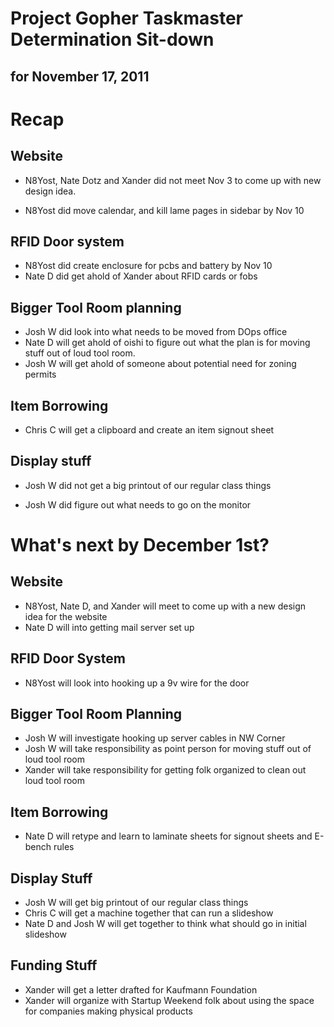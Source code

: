 Project Gopher Taskmaster Determination Sit-down
================================================
for November 17, 2011
----------------

Recap
=====

Website
-------
- N8Yost, Nate Dotz and Xander did not meet Nov 3 to come up with new design idea.
+ N8Yost did move calendar, and kill lame pages in sidebar by Nov 10

RFID Door system
----------------
+ N8Yost did create enclosure for pcbs and battery by Nov 10
+ Nate D did get ahold of Xander about RFID cards or fobs

Bigger Tool Room planning
-------------------------
+ Josh W did look into what needs to be moved from DOps office
+ Nate D will get ahold of oishi to figure out what the plan is for
  moving stuff out of loud tool room.
+ Josh W will get ahold of someone about potential need for zoning permits

Item Borrowing
--------------
+ Chris C will get a clipboard and create an item signout sheet

Display stuff
-------------
- Josh W did not get a big printout of our regular class things
+ Josh W did figure out what needs to go on the monitor

What's next by December 1st?
============================

Website
-------
- N8Yost, Nate D, and Xander will meet to come up with a new design
  idea for the website
- Nate D will into getting mail server set up

RFID Door System
----------------
- N8Yost will look into hooking up a 9v wire for the door

Bigger Tool Room Planning
-------------------------
- Josh W will investigate hooking up server cables in NW Corner
- Josh W will take responsibility as point person for moving stuff out
  of loud tool room
- Xander will take responsibility for getting folk organized to clean
  out loud tool room

Item Borrowing
--------------
- Nate D will retype and learn to laminate sheets for signout sheets
  and E-bench rules

Display Stuff
-------------
- Josh W will get big printout of our regular class things
- Chris C will get a machine together that can run a slideshow
- Nate D and Josh W will get together to think what should go in
  initial slideshow

Funding Stuff
--------------
- Xander will get a letter drafted for Kaufmann Foundation
- Xander will organize with Startup Weekend folk about using the space
  for companies making physical products
